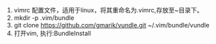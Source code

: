 1. vimrc 配置文件，适用于linux，将其重命名为.vimrc,存放至~目录下。
2. mkdir -p .vim/bundle
3. git clone https://github.com/gmarik/vundle.git ~/.vim/bundle/vundle
4. 打开vim, 执行:BundleInstall
